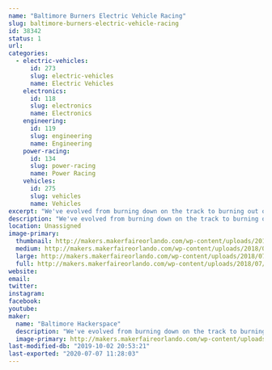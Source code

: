 ```yaml
---
name: "Baltimore Burners Electric Vehicle Racing"
slug: baltimore-burners-electric-vehicle-racing
id: 38342
status: 1
url: 
categories:
  - electric-vehicles:
      id: 273
      slug: electric-vehicles
      name: Electric Vehicles
    electronics:
      id: 118
      slug: electronics
      name: Electronics
    engineering:
      id: 119
      slug: engineering
      name: Engineering
    power-racing:
      id: 134
      slug: power-racing
      name: Power Racing
    vehicles:
      id: 275
      slug: vehicles
      name: Vehicles
excerpt: "We've evolved from burning down on the track to burning out on the track! Along the way we've built art cars, fun cars, fast cars, and the legendary TrainRex. Stay tuned for our next wacky adventure!"
description: "We've evolved from burning down on the track to burning out on the track! Along the way we've built art cars, fun cars, fast cars, and the legendary TrainRex. Stay tuned for our next wacky adventure!"
location: Unassigned
image-primary:
  thumbnail: http://makers.makerfaireorlando.com/wp-content/uploads/2018/07/wide_BaHa-1-150x150.png
  medium: http://makers.makerfaireorlando.com/wp-content/uploads/2018/07/wide_BaHa-1-300x225.png
  large: http://makers.makerfaireorlando.com/wp-content/uploads/2018/07/wide_BaHa-1.png
  full: http://makers.makerfaireorlando.com/wp-content/uploads/2018/07/wide_BaHa-1.png
website: 
email: 
twitter: 
instagram: 
facebook: 
youtube: 
maker:
  name: "Baltimore Hackerspace"
  description: "We've evolved from burning down on the track to burning out on the track! Along the way we've built art cars, fun cars, fast cars, and the legendary TrainRex. Stay tuned for our next wacky adventure!"
  image-primary: http://makers.makerfaireorlando.com/wp-content/uploads/2018/07/wide_BaHa.png
last-modified-db: "2019-10-02 20:53:21"
last-exported: "2020-07-07 11:28:03"
---
```

